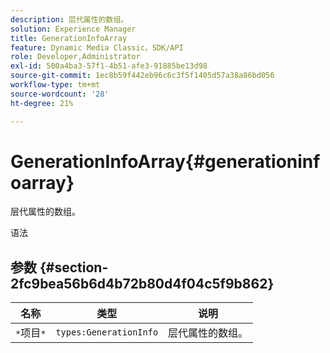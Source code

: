 ```yaml
---
description: 层代属性的数组。
solution: Experience Manager
title: GenerationInfoArray
feature: Dynamic Media Classic，SDK/API
role: Developer,Administrator
exl-id: 500a4ba3-57f1-4b51-afe3-91885be13d98
source-git-commit: 1ec8b59f442eb96c6c3f5f1405d57a38a86bd056
workflow-type: tm+mt
source-wordcount: '28'
ht-degree: 21%

---
```


# GenerationInfoArray{#generationinfoarray}

层代属性的数组。

语法

## 参数 {#section-2fc9bea56b6d4b72b80d4f04c5f9b862}

| 名称 | 类型 | 说明 |
|---|---|---|
| `*`项目`*` | `types:GenerationInfo` | 层代属性的数组。 |
